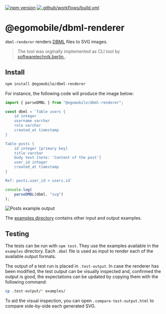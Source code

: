 [![npm version](https://img.shields.io/npm/v/@egomobile/dbml-renderer)](https://www.npmjs.com/package/@egomobile/dbml-renderer) [![.github/workflows/build.yml](https://github.com/egomobile/dbml-renderer/actions/workflows/build.yml/badge.svg)](https://github.com/egomobile/dbml-renderer/actions/workflows/build.yml)

# @egomobile/dbml-renderer

`dbml-renderer` renders [DBML](https://www.dbml.org/home/) files to SVG images.

> The tool was orginally implemented as CLI tool by [softwaretechnik.berlin
](https://github.com/softwaretechnik-berlin/dbml-renderer).

## Install

```bash
npm install @egomobile/dbml-renderer
```

For instance, the following code will produce the image below:

```typescript
import { parseDMBL } from "@egomobile/dbml-renderer";

const dbml = `Table users {
    id integer
    username varchar
    role varchar
    created_at timestamp
}

Table posts {
    id integer [primary key]
    title varchar
    body text [note: 'Content of the post']
    user_id integer
    created_at timestamp
}

Ref: posts.user_id > users.id`

console.log(
    parseDMBL(dbml, "svg")
);
```

![Posts example output](examples/user-posts.dbml.svg)

The [examples directory](examples/) contains other input and output examples.

## Testing

The tests can be run with `npm test`. They use the examples available in the
`examples` directory. Each `.dbml` file is used as input to render each of the
available output formats.

The output of a test run is placed in `.test-output`. In case the renderer has
been modified, the test output can be visually inspected and, confirmed the
output is good, the expectations can be updated by copying them with the
following command:

```bash
cp .test-output/* examples/
```

To aid the visual inspection, you can open `.compare-test-output.html` to
compare side-by-side each generated SVG.
